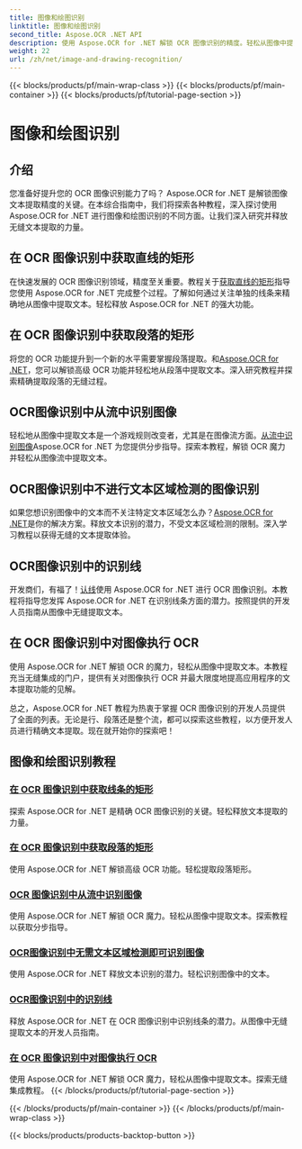 ```yaml
---
title: 图像和绘图识别
linktitle: 图像和绘图识别
second_title: Aspose.OCR .NET API
description: 使用 Aspose.OCR for .NET 解锁 OCR 图像识别的精度。轻松从图像中提取文本，无论是行、段落还是整个流。
weight: 22
url: /zh/net/image-and-drawing-recognition/
---
```


{{< blocks/products/pf/main-wrap-class >}}
{{< blocks/products/pf/main-container >}}
{{< blocks/products/pf/tutorial-page-section >}}

# 图像和绘图识别

## 介绍

您准备好提升您的 OCR 图像识别能力了吗？ Aspose.OCR for .NET 是解锁图像文本提取精度的关键。在本综合指南中，我们将探索各种教程，深入探讨使用 Aspose.OCR for .NET 进行图像和绘图识别的不同方面。让我们深入研究并释放无缝文本提取的力量。

## 在 OCR 图像识别中获取直线的矩形

在快速发展的 OCR 图像识别领域，精度至关重要。教程关于[获取直线的矩形](./get-rectangles-for-lines/)指导您使用 Aspose.OCR for .NET 完成整个过程。了解如何通过关注单独的线条来精确地从图像中提取文本。轻松释放 Aspose.OCR for .NET 的强大功能。

## 在 OCR 图像识别中获取段落的矩形

将您的 OCR 功能提升到一个新的水平需要掌握段落提取。和[Aspose.OCR for .NET](./get-rectangles-for-paragraphs/)，您可以解锁高级 OCR 功能并轻松地从段落中提取文本。深入研究教程并探索精确提取段落的无缝过程。

## OCR图像识别中从流中识别图像

轻松地从图像中提取文本是一个游戏规则改变者，尤其是在图像流方面。[从流中识别图像](./recognize-image-from-stream/)Aspose.OCR for .NET 为您提供分步指导。探索本教程，解锁 OCR 魔力并轻松从图像流中提取文本。

## OCR图像识别中不进行文本区域检测的图像识别

如果您想识别图像中的文本而不关注特定文本区域怎么办？[Aspose.OCR for .NET](./recognize-image-without-text-area-detection/)是你的解决方案。释放文本识别的潜力，不受文本区域检测的限制。深入学习教程以获得无缝的文本提取体验。

## OCR图像识别中的识别线

开发商们，有福了！[认线](./recognize-line/)使用 Aspose.OCR for .NET 进行 OCR 图像识别。本教程将指导您发挥 Aspose.OCR for .NET 在识别线条方面的潜力。按照提供的开发人员指南从图像中无缝提取文本。

## 在 OCR 图像识别中对图像执行 OCR
使用 Aspose.OCR for .NET 解锁 OCR 的魔力，轻松从图像中提取文本。本教程充当无缝集成的门户，提供有关对图像执行 OCR 并最大限度地提高应用程序的文本提取功能的见解。

总之，Aspose.OCR for .NET 教程为热衷于掌握 OCR 图像识别的开发人员提供了全面的列表。无论是行、段落还是整个流，都可以探索这些教程，以方便开发人员进行精确文本提取。现在就开始你的探索吧！
## 图像和绘图识别教程
### [在 OCR 图像识别中获取线条的矩形](./get-rectangles-for-lines/)
探索 Aspose.OCR for .NET 是精确 OCR 图像识别的关键。轻松释放文本提取的力量。
### [在 OCR 图像识别中获取段落的矩形](./get-rectangles-for-paragraphs/)
使用 Aspose.OCR for .NET 解锁高级 OCR 功能。轻松提取段落矩形。
### [OCR 图像识别中从流中识别图像](./recognize-image-from-stream/)
使用 Aspose.OCR for .NET 解锁 OCR 魔力。轻松从图像中提取文本。探索教程以获取分步指导。
### [OCR图像识别中无需文本区域检测即可识别图像](./recognize-image-without-text-area-detection/)
使用 Aspose.OCR for .NET 释放文本识别的潜力。轻松识别图像中的文本。
### [OCR图像识别中的识别线](./recognize-line/)
释放 Aspose.OCR for .NET 在 OCR 图像识别中识别线条的潜力。从图像中无缝提取文本的开发人员指南。
### [在 OCR 图像识别中对图像执行 OCR](./perform-ocr-on-image/)
使用 Aspose.OCR for .NET 解锁 OCR 魔力，轻松从图像中提取文本。探索无缝集成教程。
{{< /blocks/products/pf/tutorial-page-section >}}

{{< /blocks/products/pf/main-container >}}
{{< /blocks/products/pf/main-wrap-class >}}

{{< blocks/products/products-backtop-button >}}
